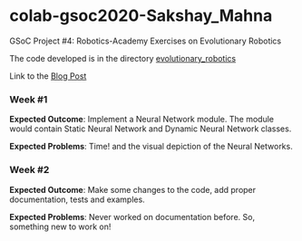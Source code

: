# colab-gsoc2020-Sakshay_Mahna
GSoC Project #4: Robotics-Academy Exercises on Evolutionary Robotics

The code developed is in the directory [evolutionary_robotics](./evolutionary_robotics)

Link to the [Blog Post](https://theroboticsclub.github.io/colab-gsoc2020-Sakshay_Mahna/)

### Week #1
**Expected Outcome**: Implement a Neural Network module. The module would contain Static Neural Network and Dynamic Neural Network classes.

**Expected Problems**: Time! and the visual depiction of the Neural Networks.

### Week #2
**Expected Outcome**: Make some changes to the code, add proper documentation, tests and examples.

**Expected Problems**: Never worked on documentation before. So, something new to work on!
